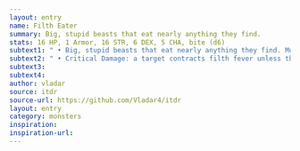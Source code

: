 ```yaml
---
layout: entry 
name: Filth Eater
summary: Big, stupid beasts that eat nearly anything they find.
stats: 16 HP, 1 Armor, 16 STR, 6 DEX, 5 CHA, bite (d6)
subtext1: " • Big, stupid beasts that eat nearly anything they find. Much prefer dead food to alive. Can bark out a very limited vocabulary of common tongue but have little comprehension."
subtext2: " • Critical Damage: a target contracts filth fever unless they pass a STR save. If they fail, then for the next day they are violently ill and do not benefit from resting."
subtext3: 
subtext4: 
author: vladar
source: itdr
source-url: https://github.com/Vladar4/itdr
layout: entry
category: monsters
inspiration: 
inspiration-url: 
---
```

